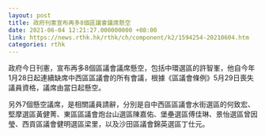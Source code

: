 ```yaml
---
layout: post
title: 政府刊憲宣布再多8個區議會議席懸空
date: 2021-06-04 12:21:27.000000000 +08:00
link: https://news.rthk.hk/rthk/ch/component/k2/1594254-20210604.htm
categories: rthk
---
```


政府今日刊憲，宣布再多8個區議會議席懸空，包括中環選區的許智峯，他自今年1月28日起連續缺席中西區區議會的所有會議，根據《區議會條例》5月29日喪失議員資格，議席由當日起懸空。

另外7個懸空議席，是相關議員請辭，分別是自中西區區議會水街選區的何致宏、堅摩選區黃健菁、東區區議會炮台山選區陳嘉佑、堡壘選區傅佳琳、景怡選區曾因瑩、西貢區議會健明選區梁里，以及沙田區議會錦英選區丁仕元。

